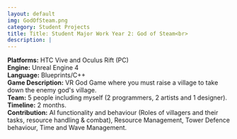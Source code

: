 ```yaml
---
layout: default
img: GodOfSteam.png
category: Student Projects
title: Title: Student Major Work Year 2: God of Steam<br>
description: |
---
```

**Platforms:** HTC Vive and Oculus Rift (PC) <br>
**Engine:** Unreal Engine 4 <br>
**Language:** Blueprints/C++ <br>
**Game Description:** VR God Game where you must raise a village to take down the enemy god's village. <br>
**Team:** 5 people including myself (2 programmers, 2 artists and 1 designer). <br>
**Timeline:** 2 months. <br>
**Contribution:** AI functionality and behaviour (Roles of villagers and their tasks, resource handling & combat), Resource Management, Tower Defence behaviour, Time and Wave Management.